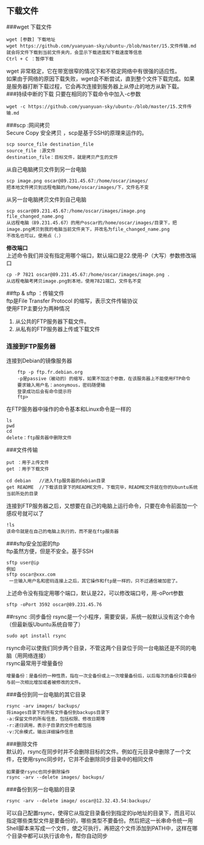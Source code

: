 ## 下载文件  
###wget 下载文件  
	
	wget [参数] 下载地址
	wget https://github.com/yuanyuan-sky/ubuntu-/blob/master/15.文件传输.md
	就会将文件下载到当前文件夹内，会显示下载进度和下载速度等信息
	Ctrl + C ：暂停下载
wget 非常稳定，它在带宽很窄的情况下和不稳定网络中有很强的适应性。  
如果由于网络的原因下载失败，wget会不断尝试，直到整个文件下载完成。如果是服务器打断下载过程，它会再次连接到服务器上从停止的地方从新下载。  
###持续中断的下载
只要在相同的下载命令中加入-c参数

	wget -c https://github.com/yuanyuan-sky/ubuntu-/blob/master/15.文件传输.md
###scp  :网间拷贝  
Secure Copy 安全拷贝  ，scp是基于SSH的原理来运作的。

	scp source_file destination_file
	source_file :源文件
	destination_file：目标文件，就是拷贝产生的文件
从自己电脑拷贝文件到另一台电脑    

	scp image.png oscar@89.231.45.67:/home/oscar/images/
	把本地文件拷贝到远程电脑的/home/oscar/images/下，文件名不变
从另一台电脑拷贝文件到自己电脑    

	scp oscar@89.231.45.67:/home/oscar/images/image.png  file_changed_name.png
	从远程电脑（89.231.45.67）的用户oscar的/home/oscar/images/目录下，把image.png拷贝到我的电脑当前文件夹下，并改名为file_changed_name.png 
	不改名也可以，使用点（.）
**修改端口**  
上述命令我们并没有指定用哪个端口，默认端口是22.使用-P（大写）参数修改端口  
	  
	cp -P 7821 oscar@89.231.45.67:/home/oscar/images/image.png .
	从远程电脑考拷贝image.png到本地，使用7821端口，文件名不变 
##ftp & sftp ：传输文件  
ftp是File Transfer Protocol 的缩写，表示文件传输协议  
使用FTP主要分为两种情况  
1. 从公共的FTP服务器下载文件。
2. 从私有的FTP服务器上传或下载文件  

### 连接到FTP服务器  
连接到Debian的镜像服务器  

	 	ftp -p ftp.fr.debian.org
		-p是passive（被动的）的缩写，如果不加这个参数，在该服务器上不能使用FTP命令
		要求输入用户名：anonymous，密码随便输
		登录成功后会有命令提示符
		ftp>
在FTP服务器中操作的命令基本和Linux命令是一样的  

	ls
	pwd
	cd
	delete：ftp服务器中删除文件
###文件传输  
	
	put ：用于上传文件
	get ：用于下载文件

	cd debian   //进入ftp服务器的debian目录
	get README  //下载该目录下的README文件，下载完毕，README文件就在你的Ubuntu系统当前所处的目录
连接到FTP服务器之后，又想要在自己的电脑上运行命令，只要在命令前面加一个感叹号就可以了  
	
	!ls
	该命令就是在自己的电脑上执行的，而不是在ftp服务器
###sftp安全加密的ftp  
ftp虽然方便，但是不安全。基于SSH   

	sftp user@ip
	例如
	sftp oscar@xxx.com
	 一旦输入用户名和密码连接上之后，其它操作和ftp是一样的，只不过通信被加密了。
上述命令没有指定用哪个端口，默认是22，可以修改端口号，用-oPort参数  

	sftp -oPort 3592 oscar@89.231.45.76
##rsync :同步备份
rsync是一个小程序，需要安装，系统一般默认没有这个命令（但最新版Ubuntu系统自带了）

	sudo apt install rsync
rsync命可以使我们同步两个目录，不管这两个目录位于同一台电脑还是不同的电脑（用网络连接）  
rsync最常用于增量备份
	
	增量备份：是备份的一种性质，指在一次全备份或上一次增量备份后，以后每次的备份只需备份与前一次相比增加或者被修改的文件。
###备份到同一台电脑的其它目录  

	rsync -arv images/ backups/
	将images目录下的所有文件备份到backups目录下
	-a:保留文件的所有信息，包括权限、修改日期等
	-r:递归调用，表示子目录的文件也都包括
	-v:冗余模式，输出详细操作信息
###删除文件  
默认的，rsync在同步时并不会删除目标的文件。例如在元目录中删除了一个文件，在使用rsync同步时，它并不会删除同步目录中的相同文件  

	如果要使rsync也同步删除操作
	rsync -arv --delete images/ backups/
###备份到另一台电脑的目录  

	rsync -arv --delete image/ oscar@12.32.43.54:backups/
	
可以自己配置rsync，使得它从指定目录备份到指定的ip地址的目录下，而且可以指定哪些类型文件是要备份的，哪些类型不要备份。然后把这一长串命令统一用Shell脚本来写成一个文件，使之可执行，再把这个文件添加到PATH中，这样在哪个目录中都可以执行该命令，帮你自动同步  
	
